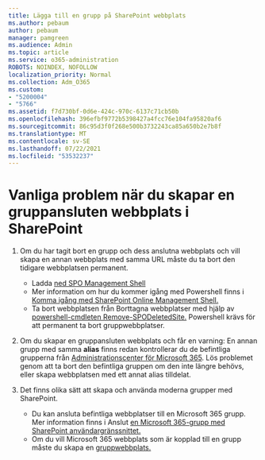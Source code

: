 ```yaml
---
title: Lägga till en grupp på SharePoint webbplats
ms.author: pebaum
author: pebaum
manager: pamgreen
ms.audience: Admin
ms.topic: article
ms.service: o365-administration
ROBOTS: NOINDEX, NOFOLLOW
localization_priority: Normal
ms.collection: Adm_O365
ms.custom:
- "5200004"
- "5766"
ms.assetid: f7d730bf-0d6e-424c-970c-6137c71cb50b
ms.openlocfilehash: 396efbf9772b5398427a4fcc76e104fa95820af6
ms.sourcegitcommit: 86c95d3f0f268e500b3732243ca85a650b2e7b8f
ms.translationtype: MT
ms.contentlocale: sv-SE
ms.lasthandoff: 07/22/2021
ms.locfileid: "53532237"
---
```

# <a name="common-issues-when-creating-a-group-connected-site-in-sharepoint"></a>Vanliga problem när du skapar en gruppansluten webbplats i SharePoint

1. Om du har tagit bort en grupp och dess anslutna webbplats och vill skapa en annan webbplats med samma URL måste du ta bort den tidigare webbplatsen permanent.

   - Ladda [ned SPO Management Shell](https://support.office.com/article/introduction-to-the-sharepoint-online-management-shell-c16941c3-19b4-4710-8056-34c034493429)
   - Mer information om hur du kommer igång med Powershell finns i [Komma igång med SharePoint Online Management Shell.](/powershell/module/sharepoint-online/remove-sposite)
   - Ta bort webbplatsen från Borttagna webbplatser med hjälp av [powershell-cmdleten Remove-SPODeletedSite.](/powershell/module/sharepoint-online/remove-sposite?view=sharepoint-ps) Powershell krävs för att permanent ta bort gruppwebbplatser.

1. Om du skapar en gruppansluten webbplats och får en varning: En annan grupp med samma **alias** finns redan kontrollerar du de befintliga grupperna från [Administrationscenter för Microsoft 365](https://admin.microsoft.com/AdminPortal/Home#/groups). Lös problemet genom att ta bort den befintliga gruppen om den inte längre behövs, eller skapa webbplatsen med ett annat alias tilldelat.

1. Det finns olika sätt att skapa och använda moderna grupper med SharePoint.

   - Du kan ansluta befintliga webbplatser till en Microsoft 365 grupp. Mer information finns i Anslut [en Microsoft 365-grupp med SharePoint användargränssnittet.](/sharepoint/dev/transform/modernize-connect-to-office365-group#connect-an-office-365-group-using-the-sharepoint-user-interface)
   - Om du vill Microsoft 365 webbplats som är kopplad till en grupp måste du skapa en [gruppwebbplats.](https://admin.microsoft.com/sharepoint)
